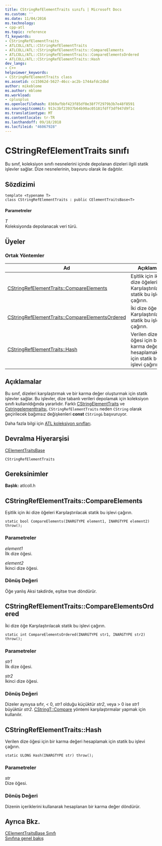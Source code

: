 ```yaml
---
title: CStringRefElementTraits sınıfı | Microsoft Docs
ms.custom: ''
ms.date: 11/04/2016
ms.technology:
- cpp-atl
ms.topic: reference
f1_keywords:
- CStringRefElementTraits
- ATLCOLL/ATL::CStringRefElementTraits
- ATLCOLL/ATL::CStringRefElementTraits::CompareElements
- ATLCOLL/ATL::CStringRefElementTraits::CompareElementsOrdered
- ATLCOLL/ATL::CStringRefElementTraits::Hash
dev_langs:
- C++
helpviewer_keywords:
- CStringRefElementTraits class
ms.assetid: cc15062d-5627-46cc-ac2b-1744afdc2dbd
author: mikeblome
ms.author: mblome
ms.workload:
- cplusplus
ms.openlocfilehash: 8369afbbf423f85df0e38f7f2979b3b7e48f8591
ms.sourcegitcommit: 913c3bf23937b64b90ac05181fdff3df947d9f1c
ms.translationtype: MT
ms.contentlocale: tr-TR
ms.lasthandoff: 09/18/2018
ms.locfileid: "46067928"
---
```

# <a name="cstringrefelementtraits-class"></a>CStringRefElementTraits sınıfı

Bu sınıf, koleksiyon sınıfı nesnelerini içinde depolanan dizeleri ilgili statik işlevler sağlar. Dize nesnelerinin, başvuru olarak ile dağıtılır.

## <a name="syntax"></a>Sözdizimi

```
template <typename T>
class CStringRefElementTraits : public CElementTraitsBase<T>
```

#### <a name="parameters"></a>Parametreler

*T*<br/>
Koleksiyonda depolanacak veri türü.

## <a name="members"></a>Üyeler

### <a name="public-methods"></a>Ortak Yöntemler

|Ad|Açıklama|
|----------|-----------------|
|[CStringRefElementTraits::CompareElements](#compareelements)|Eşitlik için iki dize öğeleri Karşılaştırılacak statik bu işlevi çağırın.|
|[CStringRefElementTraits::CompareElementsOrdered](#compareelementsordered)|İki dize öğe Karşılaştırılacak statik bu işlevi çağırın.|
|[CStringRefElementTraits::Hash](#hash)|Verilen dize öğesi için bir karma değeri hesaplamak için statik bu işlevi çağırın.|

## <a name="remarks"></a>Açıklamalar

Bu sınıf, dizeleri karşılaştırmak ve bir karma değer oluşturmak için statik işlevler sağlar. Bu işlevler, dize tabanlı verileri depolamak için koleksiyon sınıfı kullanıldığında yararlıdır. Farklı [CStringElementTraits](../../atl/reference/cstringelementtraits-class.md) ve [Cstringelementtraitsı](../../atl/reference/cstringelementtraitsi-class.md), `CStringRefElementTraits` neden `CString` olarak geçirilecek bağımsız değişkenleri **const** `CString&` başvuruyor.

Daha fazla bilgi için [ATL koleksiyon sınıfları](../../atl/atl-collection-classes.md).

## <a name="inheritance-hierarchy"></a>Devralma Hiyerarşisi

[CElementTraitsBase](../../atl/reference/celementtraitsbase-class.md)

`CStringRefElementTraits`

## <a name="requirements"></a>Gereksinimler

**Başlık:** atlcoll.h

##  <a name="compareelements"></a>  CStringRefElementTraits::CompareElements

Eşitlik için iki dize öğeleri Karşılaştırılacak statik bu işlevi çağırın.

```
static bool CompareElements(INARGTYPE element1, INARGTYPE element2) throw();
```

### <a name="parameters"></a>Parametreler

*element1*<br/>
İlk dize öğesi.

*element2*<br/>
İkinci dize öğesi.

### <a name="return-value"></a>Dönüş Değeri

Öğe yanlış Aksi takdirde, eşitse true döndürür.

##  <a name="compareelementsordered"></a>  CStringRefElementTraits::CompareElementsOrdered

İki dize öğe Karşılaştırılacak statik bu işlevi çağırın.

```
static int CompareElementsOrdered(INARGTYPE str1, INARGTYPE str2) throw();
```

### <a name="parameters"></a>Parametreler

*str1*<br/>
İlk dize öğesi.

*str2*<br/>
İkinci dize öğesi.

### <a name="return-value"></a>Dönüş Değeri

Dizeler aynıysa sıfır, < 0, *str1* olduğu küçüktür *str2*, veya > 0 ise *str1* büyüktür *str2*. [CStringT::Compare](../../atl-mfc-shared/reference/cstringt-class.md#compare) yöntemi karşılaştırmalar yapmak için kullanılır.

##  <a name="hash"></a>  CStringRefElementTraits::Hash

Verilen dize öğesi için bir karma değeri hesaplamak için statik bu işlevi çağırın.

```
static ULONG Hash(INARGTYPE str) throw();
```

### <a name="parameters"></a>Parametreler

*str*<br/>
Dize öğesi.

### <a name="return-value"></a>Dönüş Değeri

Dizenin içeriklerini kullanarak hesaplanan bir karma değer döndürür.

## <a name="see-also"></a>Ayrıca Bkz.

[CElementTraitsBase Sınıfı](../../atl/reference/celementtraitsbase-class.md)<br/>
[Sınıfına genel bakış](../../atl/atl-class-overview.md)
